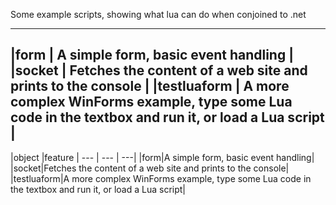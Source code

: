 Some example scripts, showing what lua can do when conjoined to .net

---------------------------------------------------------------------------------------------------------------------------------
|form		|       A simple form, basic event handling                                                                     |
|socket		|       Fetches the content of a web site and prints to the console                                             |
|testluaform	|       A more complex WinForms example, type some Lua code in the textbox and run it, or load a Lua script     |
---------------------------------------------------------------------------------------------------------------------------------

|object |feature |
--- | --- | ---|
|form|A simple form, basic event handling|
|socket|Fetches the content of a web site and prints to the console|
|testluaform|A more complex WinForms example, type some Lua code in the textbox and run it, or load a Lua script|
